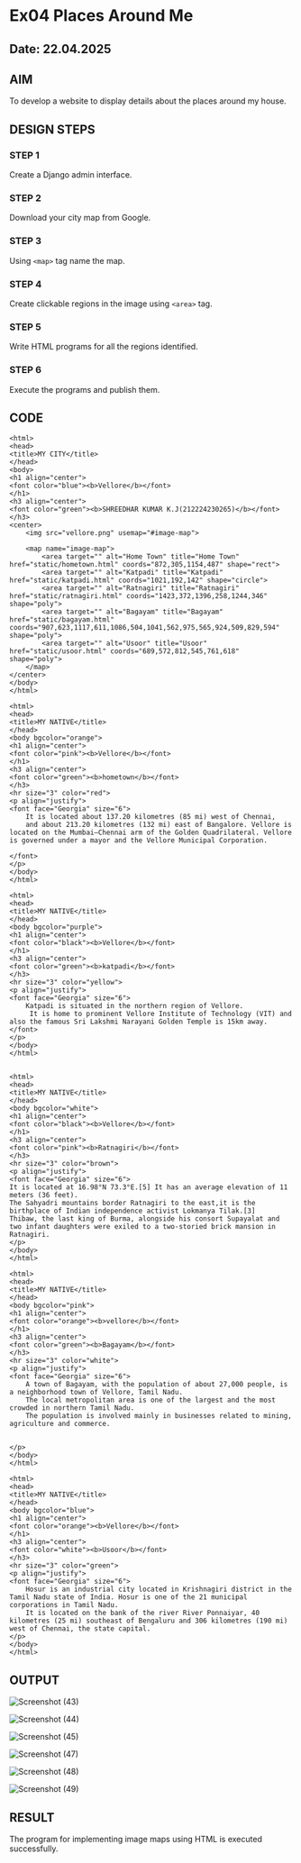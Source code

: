 # Ex04 Places Around Me
## Date: 22.04.2025

## AIM
To develop a website to display details about the places around my house.

## DESIGN STEPS

### STEP 1
Create a Django admin interface.

### STEP 2
Download your city map from Google.

### STEP 3
Using ```<map>``` tag name the map.

### STEP 4
Create clickable regions in the image using ```<area>``` tag.

### STEP 5
Write HTML programs for all the regions identified.

### STEP 6
Execute the programs and publish them.

## CODE
```
<html>
<head>
<title>MY CITY</title>
</head>
<body>
<h1 align="center">
<font color="blue"><b>Vellore</b></font>
</h1>
<h3 align="center">
<font color="green"><b>SHREEDHAR KUMAR K.J(212224230265)</b></font>
</h3>
<center>
    <img src="vellore.png" usemap="#image-map">

    <map name="image-map">
        <area target="" alt="Home Town" title="Home Town" href="static/hometown.html" coords="872,305,1154,487" shape="rect">
        <area target="" alt="Katpadi" title="Katpadi" href="static/katpadi.html" coords="1021,192,142" shape="circle">
        <area target="" alt="Ratnagiri" title="Ratnagiri" href="static/ratnagiri.html" coords="1423,372,1396,258,1244,346" shape="poly">
        <area target="" alt="Bagayam" title="Bagayam" href="static/bagayam.html" coords="907,623,1117,611,1086,504,1041,562,975,565,924,509,829,594" shape="poly">
        <area target="" alt="Usoor" title="Usoor" href="static/usoor.html" coords="689,572,812,545,761,618" shape="poly">
    </map>
</center>
</body>
</html>

<html>
<head>
<title>MY NATIVE</title>
</head>
<body bgcolor="orange">
<h1 align="center">
<font color="pink"><b>Vellore</b></font>
</h1>
<h3 align="center">
<font color="green"><b>hometown</b></font>
</h3>
<hr size="3" color="red">
<p align="justify">
<font face="Georgia" size="6">
    It is located about 137.20 kilometres (85 mi) west of Chennai, 
    and about 213.20 kilometres (132 mi) east of Bangalore. Vellore is located on the Mumbai–Chennai arm of the Golden Quadrilateral. Vellore is governed under a mayor and the Vellore Municipal Corporation. 

</font>
</p>
</body>
</html>

<html>
<head>
<title>MY NATIVE</title>
</head>
<body bgcolor="purple">
<h1 align="center">
<font color="black"><b>Vellore</b></font>
</h1>
<h3 align="center">
<font color="green"><b>katpadi</b></font>
</h3>
<hr size="3" color="yellow">
<p align="justify">
<font face="Georgia" size="6">
    Katpadi is situated in the northern region of Vellore.
     It is home to prominent Vellore Institute of Technology (VIT) and also the famous Sri Lakshmi Narayani Golden Temple is 15km away.
</font>
</p>
</body>
</html>


<html>
<head>
<title>MY NATIVE</title>
</head>
<body bgcolor="white">
<h1 align="center">
<font color="black"><b>Vellore</b></font>
</h1>
<h3 align="center">
<font color="pink"><b>Ratnagiri</b></font>
</h3>
<hr size="3" color="brown">
<p align="justify">
<font face="Georgia" size="6">
It is located at 16.98°N 73.3°E.[5] It has an average elevation of 11 meters (36 feet). 
The Sahyadri mountains border Ratnagiri to the east,it is the birthplace of Indian independence activist Lokmanya Tilak.[3] 
Thibaw, the last king of Burma, alongside his consort Supayalat and two infant daughters were exiled to a two-storied brick mansion in Ratnagiri.
</p>
</body>
</html>

<html>
<head>
<title>MY NATIVE</title>
</head>
<body bgcolor="pink">
<h1 align="center">
<font color="orange"><b>vellore</b></font>
</h1>
<h3 align="center">
<font color="green"><b>Bagayam</b></font>
</h3>
<hr size="3" color="white">
<p align="justify">
<font face="Georgia" size="6">
    A town of Bagayam, with the population of about 27,000 people, is a neighborhood town of Vellore, Tamil Nadu. 
    The local metropolitan area is one of the largest and the most crowded in northern Tamil Nadu. 
    The population is involved mainly in businesses related to mining, agriculture and commerce.


</p>
</body>
</html>

<html>
<head>
<title>MY NATIVE</title>
</head>
<body bgcolor="blue">
<h1 align="center">
<font color="orange"><b>Vellore</b></font>
</h1>
<h3 align="center">
<font color="white"><b>Usoor</b></font>
</h3>
<hr size="3" color="green">
<p align="justify">
<font face="Georgia" size="6">
    Hosur is an industrial city located in Krishnagiri district in the Tamil Nadu state of India. Hosur is one of the 21 municipal corporations in Tamil Nadu. 
    It is located on the bank of the river River Ponnaiyar, 40 kilometres (25 mi) southeast of Bengaluru and 306 kilometres (190 mi) west of Chennai, the state capital.
</p>
</body>
</html>
```

## OUTPUT
![Screenshot (43)](https://github.com/user-attachments/assets/02d878f9-6687-4d72-a3cd-cb88ab6c19a0)

![Screenshot (44)](https://github.com/user-attachments/assets/69b1bce9-4b94-43b2-a182-f4d167a95054)

![Screenshot (45)](https://github.com/user-attachments/assets/b6b6edac-724e-486c-8612-5317fb8c4105)

![Screenshot (47)](https://github.com/user-attachments/assets/e20c555d-451a-4d76-9f22-4592fdbaf1cb)

![Screenshot (48)](https://github.com/user-attachments/assets/09723a06-0115-4f70-89a9-6dfee0aa8b1b)

![Screenshot (49)](https://github.com/user-attachments/assets/f14766a3-f1e6-41b8-8018-f92e29c770ae)


## RESULT
The program for implementing image maps using HTML is executed successfully.
